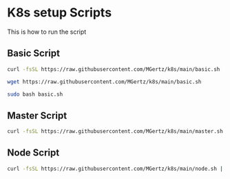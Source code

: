 # K8s setup Scripts

This is how to run the script

## Basic Script
```bash
curl -fsSL https://raw.githubusercontent.com/MGertz/k8s/main/basic.sh | sudo sh
```

```bash
wget https://raw.githubusercontent.com/MGertz/k8s/main/basic.sh
```
```bash
sudo bash basic.sh
```



## Master Script
```bash
curl -fsSL https://raw.githubusercontent.com/MGertz/k8s/main/master.sh | sudo sh
```

## Node Script
```bash
curl -fsSL https://raw.githubusercontent.com/MGertz/k8s/main/node.sh | sudo sh
```





